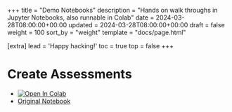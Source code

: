 +++
title = "Demo Notebooks"
description = "Hands on walk throughs in Jupyter Notebooks, also runnable in Colab"
date = 2024-03-28T08:00:00+00:00
updated = 2024-03-28T08:00:00+00:00
draft = false
weight = 100
sort_by = "weight"
template = "docs/page.html"

[extra]
lead = 'Happy hacking!'
toc = true
top = false
+++


# Create Assessments

- [![Open In Colab](https://colab.research.google.com/assets/colab-badge.svg)](https://colab.research.google.com/github/tall-josh/highlighter-docs/blob/josh/create-assessment-notebook/notebooks/create_assessments.ipynb)
- [Original Notebook](https://github.com/tall-josh/highlighter-docs/blob/josh/create-assessment-notebook/notebooks/create_assessments.ipynb)


